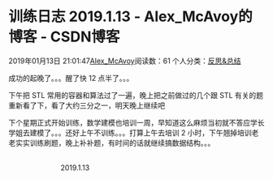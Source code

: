 # 训练日志 2019.1.13 - Alex_McAvoy的博客 - CSDN博客





2019年01月13日 21:01:47[Alex_McAvoy](https://me.csdn.net/u011815404)阅读数：61
个人分类：[反思&总结](https://blog.csdn.net/u011815404/article/category/7890816)









成功的起晚了。。。醒了快 12 点半了。。。

下午把 STL 常用的容器和算法过了一遍，晚上把之前做过的几个跟 STL 有关的题重新看了下，看了大约三分之一，明天晚上继续吧

下个星期正式开始训练，数学建模也培训一周，早知道这么麻烦当初就不答应学长学姐去建模了。。。还好上午不训练。。。打算上午去培训 2 小时，下午翘掉培训老老实实训练刷题，晚上补补题，有时间的话就继续搞数据结构。。。

                                                                                                                                                          2019.1.13




